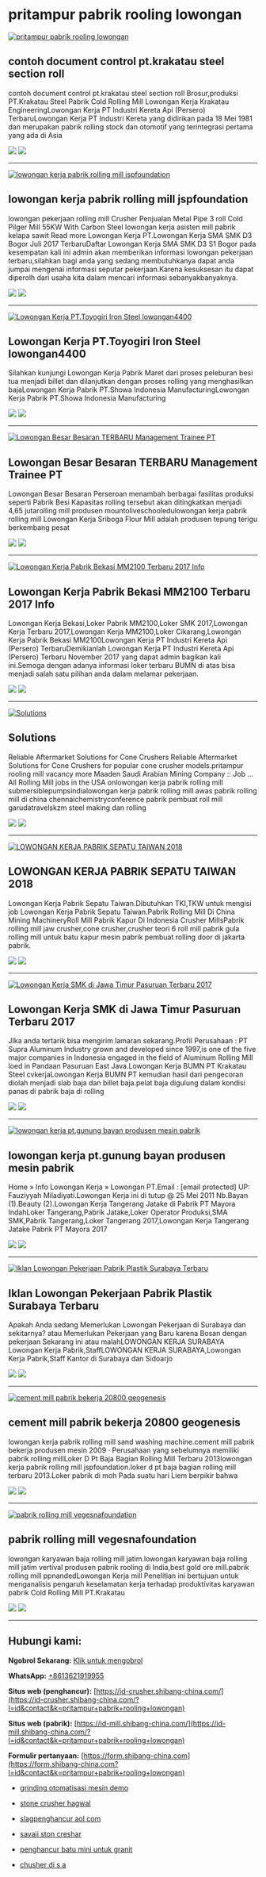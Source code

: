 # pritampur pabrik rooling lowongan

<a href="https://swt.shibang-china.com/?l=id&img&k=pritampur+pabrik+rooling+lowongan" target="_blank">![pritampur pabrik rooling lowongan](http://static.shibang-china.com/all-800x300/672.jpg)</a>

## contoh document control pt.krakatau steel section roll
contoh document control pt.krakatau steel section roll Brosur,produksi PT.Krakatau Steel Pabrik Cold Rolling Mill Lowongan Kerja Krakatau EngineeringLowongan Kerja PT Industri Kereta Api (Persero) TerbaruLowongan Kerja PT Industri Kereta yang didirikan pada 18 Mei 1981 dan merupakan pabrik rolling stock dan otomotif yang terintegrasi pertama yang ada di Asia


<a href="https://whatsapp.shibangsoft.com/WhatsApp.php" target="_blank" title="WhatsApp">![](http://static.shibang-china.com/icon/whatsapp.png)</a> <a href="https://swt.shibang-china.com/?l=id&icon&k=pritampur+pabrik+rooling+lowongan" target="_blank">![](http://static.shibang-china.com/icon/chat-id.png)</a>

---

<a href="https://swt.shibang-china.com/?l=id&img&k=pritampur+pabrik+rooling+lowongan" target="_blank">![lowongan kerja pabrik rolling mill jspfoundation](http://static.shibang-china.com/all-800x300/646.jpg)</a>

## lowongan kerja pabrik rolling mill jspfoundation
lowongan pekerjaan rolling mill Crusher Penjualan Metal Pipe 3 roll Cold Pilger Mill 55KW With Carbon Steel lowongan kerja asisten mill pabrik kelapa sawit Read more Lowongan Kerja PT.Lowongan Kerja SMA SMK D3 Bogor Juli 2017 TerbaruDaftar Lowongan Kerja SMA SMK D3 S1 Bogor pada kesempatan kali ini admin akan memberikan informasi lowongan pekerjaan terbaru,silahkan bagi anda yang sedang membutuhkanya dapat anda jumpai mengenai informasi seputar pekerjaan.Karena kesuksesan itu dapat diperolh dari usaha kita dalam mencari informasi sebanyakbanyaknya.


<a href="https://whatsapp.shibangsoft.com/WhatsApp.php" target="_blank" title="WhatsApp">![](http://static.shibang-china.com/icon/whatsapp.png)</a> <a href="https://swt.shibang-china.com/?l=id&icon&k=pritampur+pabrik+rooling+lowongan" target="_blank">![](http://static.shibang-china.com/icon/chat-id.png)</a>

---

<a href="https://swt.shibang-china.com/?l=id&img&k=pritampur+pabrik+rooling+lowongan" target="_blank">![Lowongan Kerja PT.Toyogiri Iron Steel lowongan4400](http://static.shibang-china.com/all-800x300/1469.jpg)</a>

## Lowongan Kerja PT.Toyogiri Iron Steel lowongan4400
Silahkan kunjungi Lowongan Kerja Pabrik Maret dari proses peleburan besi tua menjadi billet dan dilanjutkan dengan proses rolling yang menghasilkan bajaLowongan Kerja Pabrik PT.Showa Indonesia ManufacturingLowongan Kerja Pabrik PT.Showa Indonesia Manufacturing


<a href="https://whatsapp.shibangsoft.com/WhatsApp.php" target="_blank" title="WhatsApp">![](http://static.shibang-china.com/icon/whatsapp.png)</a> <a href="https://swt.shibang-china.com/?l=id&icon&k=pritampur+pabrik+rooling+lowongan" target="_blank">![](http://static.shibang-china.com/icon/chat-id.png)</a>

---

<a href="https://swt.shibang-china.com/?l=id&img&k=pritampur+pabrik+rooling+lowongan" target="_blank">![Lowongan Besar Besaran TERBARU Management Trainee PT](http://static.shibang-china.com/all-800x300/302.jpg)</a>

## Lowongan Besar Besaran TERBARU Management Trainee PT
Lowongan Besar Besaran Perseroan menambah berbagai fasilitas produksi seperti Pabrik Besi Kapasitas rolling tersebut akan ditingkatkan menjadi 4,65 jutarolling mill produsen mountoliveschooledulowongan kerja pabrik rolling mill Lowongan Kerja Sriboga Flour Mill adalah produsen tepung terigu berkembang pesat


<a href="https://whatsapp.shibangsoft.com/WhatsApp.php" target="_blank" title="WhatsApp">![](http://static.shibang-china.com/icon/whatsapp.png)</a> <a href="https://swt.shibang-china.com/?l=id&icon&k=pritampur+pabrik+rooling+lowongan" target="_blank">![](http://static.shibang-china.com/icon/chat-id.png)</a>

---

<a href="https://swt.shibang-china.com/?l=id&img&k=pritampur+pabrik+rooling+lowongan" target="_blank">![Lowongan Kerja Pabrik Bekasi MM2100 Terbaru 2017 Info](http://static.shibang-china.com/all-800x300/965.jpg)</a>

## Lowongan Kerja Pabrik Bekasi MM2100 Terbaru 2017 Info
Lowongan Kerja Bekasi,Loker Pabrik MM2100,Loker SMK 2017,Lowongan Kerja Terbaru 2017,Lowongan Kerja MM2100,Loker Cikarang,Lowongan Kerja Pabrik Bekasi MM2100Lowongan Kerja PT Industri Kereta Api (Persero) TerbaruDemikianlah Lowongan Kerja PT Industri Kereta Api (Persero) Terbaru November 2017 yang dapat admin bagikan kali ini.Semoga dengan adanya informasi loker terbaru BUMN di atas bisa menjadi salah satu pilihan anda dalam melamar pekerjaan.


<a href="https://whatsapp.shibangsoft.com/WhatsApp.php" target="_blank" title="WhatsApp">![](http://static.shibang-china.com/icon/whatsapp.png)</a> <a href="https://swt.shibang-china.com/?l=id&icon&k=pritampur+pabrik+rooling+lowongan" target="_blank">![](http://static.shibang-china.com/icon/chat-id.png)</a>

---

<a href="https://swt.shibang-china.com/?l=id&img&k=pritampur+pabrik+rooling+lowongan" target="_blank">![Solutions](http://static.shibang-china.com/all-800x300/17.jpg)</a>

## Solutions
Reliable Aftermarket Solutions for Cone Crushers Reliable Aftermarket Solutions for Cone Crushers for popular cone crusher models.pritampur rooling mill vacancy more Maaden Saudi Arabian Mining Company :: Job … All Rolling Mill jobs in the USA onlowongan kerja pabrik rolling mill submersiblepumpsindialowongan kerja pabrik rolling mill awas pabrik rolling mill di china chennaichemistryconference pabrik pembuat roll mill garudatravelskzm steel making dan rolling


<a href="https://whatsapp.shibangsoft.com/WhatsApp.php" target="_blank" title="WhatsApp">![](http://static.shibang-china.com/icon/whatsapp.png)</a> <a href="https://swt.shibang-china.com/?l=id&icon&k=pritampur+pabrik+rooling+lowongan" target="_blank">![](http://static.shibang-china.com/icon/chat-id.png)</a>

---

<a href="https://swt.shibang-china.com/?l=id&img&k=pritampur+pabrik+rooling+lowongan" target="_blank">![LOWONGAN KERJA PABRIK SEPATU TAIWAN 2018](http://static.shibang-china.com/all-800x300/71.jpg)</a>

## LOWONGAN KERJA PABRIK SEPATU TAIWAN 2018
Lowongan Kerja Pabrik Sepatu Taiwan.Dibutuhkan TKI,TKW untuk mengisi job Lowongan Kerja Pabrik Sepatu Taiwan.Pabrik Rolling Mill Di China Mining MachineryRoll Mill Pabrik Kapur Di Indonesia Crusher MillsPabrik rolling mill jaw crusher,cone crusher,crusher teori 6 roll mill pabrik gula rolling mill untuk batu kapur mesin pabrik pembuat rolling door di jakarta pabrik.


<a href="https://whatsapp.shibangsoft.com/WhatsApp.php" target="_blank" title="WhatsApp">![](http://static.shibang-china.com/icon/whatsapp.png)</a> <a href="https://swt.shibang-china.com/?l=id&icon&k=pritampur+pabrik+rooling+lowongan" target="_blank">![](http://static.shibang-china.com/icon/chat-id.png)</a>

---

<a href="https://swt.shibang-china.com/?l=id&img&k=pritampur+pabrik+rooling+lowongan" target="_blank">![Lowongan Kerja SMK di Jawa Timur Pasuruan Terbaru 2017](http://static.shibang-china.com/all-800x300/310.jpg)</a>

## Lowongan Kerja SMK di Jawa Timur Pasuruan Terbaru 2017
JIka anda tertarik bisa mengirim lamaran sekarang.Profil Perusahaan : PT Supra Aluminum Industry grown and developed since 1997,is one of the five major companies in Indonesia engaged in the field of Aluminum Rolling Mill loed in Pandaan Pasuruan East Java.Lowongan Kerja BUMN PT Krakatau Steel cvkerjaLowongan Kerja BUMN PT kemudian hasil dari pengecoran diolah menjadi slab baja dan billet baja.pelat baja digulung dalam kondisi panas di pabrik baja di rolling


<a href="https://whatsapp.shibangsoft.com/WhatsApp.php" target="_blank" title="WhatsApp">![](http://static.shibang-china.com/icon/whatsapp.png)</a> <a href="https://swt.shibang-china.com/?l=id&icon&k=pritampur+pabrik+rooling+lowongan" target="_blank">![](http://static.shibang-china.com/icon/chat-id.png)</a>

---

<a href="https://swt.shibang-china.com/?l=id&img&k=pritampur+pabrik+rooling+lowongan" target="_blank">![lowongan kerja pt.gunung bayan produsen mesin pabrik](http://static.shibang-china.com/all-800x300/1436.jpg)</a>

## lowongan kerja pt.gunung bayan produsen mesin pabrik
Home » Info Lowongan Kerja » Lowongan PT.Email : [email protected] UP: Fauziyyah Miladiyati.Lowongan Kerja ini di tutup @ 25 Mei 2011 Nb.Bayan (1).Beauty (2).Lowongan Kerja Tangerang Jatake di Pabrik PT Mayora IndahLoker Tangerang,Pabrik Jatake,Loker Operator Produksi,SMA SMK,Pabrik Tangerang,Loker Tangerang 2017,Lowongan Kerja Tangerang Jatake Pabrik PT Mayora 2017


<a href="https://whatsapp.shibangsoft.com/WhatsApp.php" target="_blank" title="WhatsApp">![](http://static.shibang-china.com/icon/whatsapp.png)</a> <a href="https://swt.shibang-china.com/?l=id&icon&k=pritampur+pabrik+rooling+lowongan" target="_blank">![](http://static.shibang-china.com/icon/chat-id.png)</a>

---

<a href="https://swt.shibang-china.com/?l=id&img&k=pritampur+pabrik+rooling+lowongan" target="_blank">![Iklan Lowongan Pekerjaan Pabrik Plastik Surabaya Terbaru](http://static.shibang-china.com/all-800x300/817.jpg)</a>

## Iklan Lowongan Pekerjaan Pabrik Plastik Surabaya Terbaru
Apakah Anda sedang Memerlukan Lowongan Pekerjaan di Surabaya dan sekitarnya? atau Memerlukan Pekerjaan yang Baru karena Bosan dengan pekerjaan Sekarang ini atau malahLOWONGAN KERJA SURABAYA Lowongan Kerja Pabrik,StaffLOWONGAN KERJA SURABAYA,Lowongan Kerja Pabrik,Staff Kantor di Surabaya dan Sidoarjo


<a href="https://whatsapp.shibangsoft.com/WhatsApp.php" target="_blank" title="WhatsApp">![](http://static.shibang-china.com/icon/whatsapp.png)</a> <a href="https://swt.shibang-china.com/?l=id&icon&k=pritampur+pabrik+rooling+lowongan" target="_blank">![](http://static.shibang-china.com/icon/chat-id.png)</a>

---

<a href="https://swt.shibang-china.com/?l=id&img&k=pritampur+pabrik+rooling+lowongan" target="_blank">![cement mill pabrik bekerja 20800 geogenesis](http://static.shibang-china.com/all-800x300/236.jpg)</a>

## cement mill pabrik bekerja 20800 geogenesis
lowongan kerja pabrik rolling mill sand washing machine.cement mill pabrik bekerja produsen mesin 2009 · Perusahaan yang sebelumnya memiliki pabrik rolling millLoker D Pt Baja Bagian Rolling Mill Terbaru 2013lowongan kerja pabrik rolling mill jspfoundation.loker d pt baja bagian rolling mill terbaru 2013.Loker pabrik di moh Pada suatu hari Liem berpikir bahwa


<a href="https://whatsapp.shibangsoft.com/WhatsApp.php" target="_blank" title="WhatsApp">![](http://static.shibang-china.com/icon/whatsapp.png)</a> <a href="https://swt.shibang-china.com/?l=id&icon&k=pritampur+pabrik+rooling+lowongan" target="_blank">![](http://static.shibang-china.com/icon/chat-id.png)</a>

---

<a href="https://swt.shibang-china.com/?l=id&img&k=pritampur+pabrik+rooling+lowongan" target="_blank">![pabrik rolling mill vegesnafoundation](http://static.shibang-china.com/all-800x300/996.jpg)</a>

## pabrik rolling mill vegesnafoundation
lowongan karyawan baja rolling mill jatim.lowongan karyawan baja rolling mill jatim vertival produsen pabrik rooling di India,best gold ore mill.pabrik rolling mill ppnandedLowongan Kerja mill Penelitian ini bertujuan untuk menganalisis pengaruh keselamatan kerja terhadap produktivitas karyawan pabrik Cold Rolling Mill PT.Krakatau


<a href="https://whatsapp.shibangsoft.com/WhatsApp.php" target="_blank" title="WhatsApp">![](http://static.shibang-china.com/icon/whatsapp.png)</a> <a href="https://swt.shibang-china.com/?l=id&icon&k=pritampur+pabrik+rooling+lowongan" target="_blank">![](http://static.shibang-china.com/icon/chat-id.png)</a>

---
## Hubungi kami:

**Ngobrol Sekarang:** [Klik untuk mengobrol](https://swt.shibang-china.com?l=id&contact&k=pritampur+pabrik+rooling+lowongan)

**WhatsApp:**  [+8613621919955](https://whatsapp.shibangsoft.com/WhatsApp.php)

**Situs web (penghancur):** [https://id-crusher.shibang-china.com/](https://id-crusher.shibang-china.com/?l=id&contact&k=pritampur+pabrik+rooling+lowongan)

**Situs web (pabrik):** [https://id-mill.shibang-china.com/](https://id-mill.shibang-china.com/?l=id&contact&k=pritampur+pabrik+rooling+lowongan)

**Formulir pertanyaan:** [https://form.shibang-china.com](https://form.shibang-china.com?l=id&contact&k=pritampur+pabrik+rooling+lowongan)

* [grinding otomatisasi mesin demo](../27/grinding%20otomatisasi%20mesin%20demo.md)

* [stone crusher hagwal](../20/stone%20crusher%20hagwal.md)

* [slagpenghancur aol com](../29/slagpenghancur%20aol%20com.md)

* [sayaji ston creshar](../25/sayaji%20ston%20creshar.md)

* [penghancur batu mini untuk granit](../29/penghancur%20batu%20mini%20untuk%20granit.md)

* [chusher di s a](../29/chusher%20di%20s%20a.md)